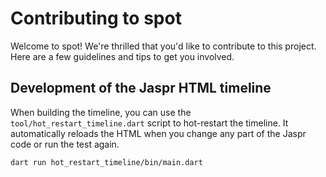 # Contributing to spot

Welcome to spot!
We're thrilled that you'd like to contribute to this project.
Here are a few guidelines and tips to get you involved.

## Development of the Jaspr HTML timeline

When building the timeline, you can use the `tool/hot_restart_timeline.dart` script to hot-restart the timeline.
It automatically reloads the HTML when you change any part of the Jaspr code or run the test again.

```bash
dart run hot_restart_timeline/bin/main.dart
```
